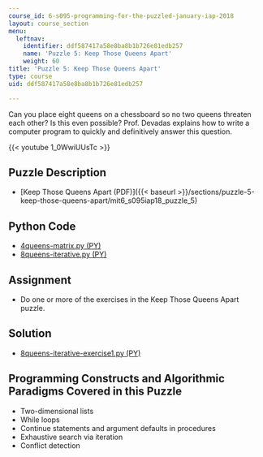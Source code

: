 ```yaml
---
course_id: 6-s095-programming-for-the-puzzled-january-iap-2018
layout: course_section
menu:
  leftnav:
    identifier: ddf587417a58e8ba8b1b726e81edb257
    name: 'Puzzle 5: Keep Those Queens Apart'
    weight: 60
title: 'Puzzle 5: Keep Those Queens Apart'
type: course
uid: ddf587417a58e8ba8b1b726e81edb257

---
```


Can you place eight queens on a chessboard so no two queens threaten each other? Is this even possible? Prof. Devadas explains how to write a computer program to quickly and definitively answer this question.

{{< youtube 1_0WwiUUsTc >}}

Puzzle Description
------------------

*   [Keep Those Queens Apart (PDF)]({{< baseurl >}}/sections/puzzle-5-keep-those-queens-apart/mit6_s095iap18_puzzle_5)

Python Code
-----------

*   [4queens-matrix.py (PY)](/coursemedia/6-s095-programming-for-the-puzzled-january-iap-2018/05eea3c3320dd6788ea52ace5a322267_4queens-matrix.py)
*   [8queens-iterative.py (PY)](/coursemedia/6-s095-programming-for-the-puzzled-january-iap-2018/0937b4feb932f0f906c68fa9bc924dce_8queens-iterative.py)

Assignment
----------

*   Do one or more of the exercises in the Keep Those Queens Apart puzzle.

Solution
--------

*   [8queens-iterative-exercise1.py (PY)](/coursemedia/6-s095-programming-for-the-puzzled-january-iap-2018/deac2a81775c2b89c222cefb846eca37_8queens-iterative-exercise1.py)

Programming Constructs and Algorithmic Paradigms Covered in this Puzzle
-----------------------------------------------------------------------

*   Two-dimensional lists
*   While loops
*   Continue statements and argument defaults in procedures
*   Exhaustive search via iteration
*   Conflict detection